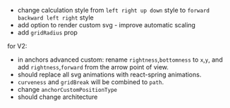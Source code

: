 - change calculation style from `left right up down` style to `forward backward left right` style
- add option to render custom svg - improve automatic scaling
- add `gridRadius` prop

for V2:

- in anchors advanced custom: rename `rightness`,`bottomness` to `x`,`y`, and add `rightness`,`forward` from the arrow
  point of view.
- should replace all svg animations with react-spring animations.
- `curveness` and `gridBreak` will be combined to `path`. 
- change `anchorCustomPositionType`
- should change architecture
